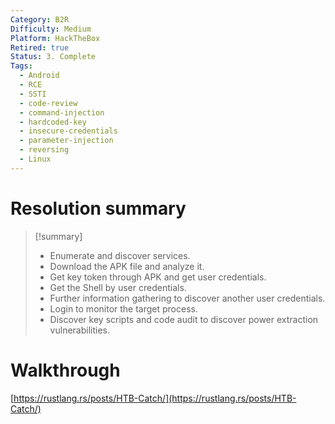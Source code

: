 ```yaml
---
Category: B2R
Difficulty: Medium
Platform: HackTheBox
Retired: true
Status: 3. Complete
Tags:
  - Android
  - RCE
  - SSTI
  - code-review
  - command-injection
  - hardcoded-key
  - insecure-credentials
  - parameter-injection
  - reversing
  - Linux
---
```

# Resolution summary

>[!summary]
>- Enumerate and discover services.
>- Download the APK file and analyze it.
>- Get key token through APK and get user credentials.
>- Get the Shell by user credentials.
>- Further information gathering to discover another user credentials.
>- Login to monitor the target process.
>- Discover key scripts and code audit to discover power extraction vulnerabilities.

# Walkthrough

[https://rustlang.rs/posts/HTB-Catch/](https://rustlang.rs/posts/HTB-Catch/)
